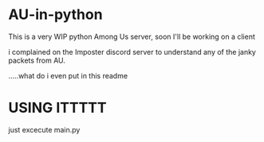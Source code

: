 # AU-in-python
This is a very WIP python Among Us server, soon I'll be working on a client

i complained on the Imposter discord server to understand any of the janky packets from AU.

.....what do i even put in this readme

# USING ITTTTT
just excecute main.py
